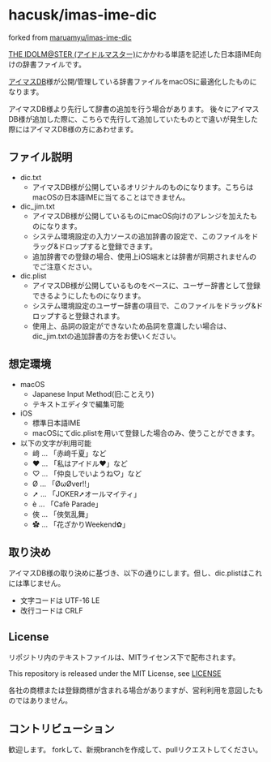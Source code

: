 hacusk/imas-ime-dic
=====================
forked from [maruamyu/imas-ime-dic](https://github.com/maruamyu/imas-ime-dic)

[THE IDOLM@STER (アイドルマスター)](http://idolmaster.jp/)にかかわる単語を記述した日本語IME向けの辞書ファイルです。

[アイマスDB](https://imas-db.jp/)様が公開/管理している辞書ファイルをmacOSに最適化したものになります。

アイマスDB様より先行して辞書の追加を行う場合があります。
後々にアイマスDB様が追加した際に、こちらで先行して追加していたものとで違いが発生した際にはアイマスDB様の方にあわせます。

## ファイル説明

- dic.txt
	- アイマスDB様が公開しているオリジナルのものになります。こちらはmacOSの日本語IMEに当てることはできません。
- dic_jim.txt
	- アイマスDB様が公開しているものにmacOS向けのアレンジを加えたものになります。
	- システム環境設定の入力ソースの追加辞書の設定で、このファイルをドラッグ&ドロップすると登録できます。
	- 追加辞書での登録の場合、使用上iOS端末とは辞書が同期されませんのでご注意ください。
- dic.plist
	- アイマスDB様が公開しているものをベースに、ユーザー辞書として登録できるようにしたものになります。
	- システム環境設定のユーザー辞書の項目で、このファイルをドラッグ&ドロップすると登録されます。
	- 使用上、品詞の設定ができないため品詞を意識したい場合は、dic_jim.txtの追加辞書の方をお使いください。

## 想定環境

- macOS
	- Japanese Input Method(旧:ことえり)
	- テキストエディタで編集可能
- iOS
	- 標準日本語IME
	- macOSにてdic.plistを用いて登録した場合のみ、使うことができます。
- 以下の文字が利用可能
	- 﨑 … 「赤﨑千夏」など
	- ♥ … 「私はアイドル♥」など
	- ♡ … 「仲良しでいようね♡」など
	- Ø … 「ØωØver!!」
	- ➚ … 「JOKER➚オールマイティ」
	- è … 「Cafè Parade」
	- 俠 … 「俠気乱舞」
	- ✿ … 「花ざかりWeekend✿」

## 取り決め

アイマスDB様の取り決めに基づき、以下の通りにします。但し、dic.plistはこれには準じません。

- 文字コードは UTF-16 LE
- 改行コードは CRLF

## License

リポジトリ内のテキストファイルは、MITライセンス下で配布されます。

This repository is released under the MIT License, see [LICENSE](LICENSE)

各社の商標または登録商標が含まれる場合がありますが、営利利用を意図したものではありません。

## コントリビューション

歓迎します。
forkして、新規branchを作成して、pullリクエストしてください。
